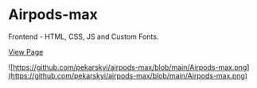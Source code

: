 # Airpods-max

Frontend - HTML, CSS, JS and Custom Fonts.

[View Page](https://pekarskyi.github.io/airpods-max/)

![https://github.com/pekarskyi/airpods-max/blob/main/Airpods-max.png](https://github.com/pekarskyi/airpods-max/blob/main/Airpods-max.png)

